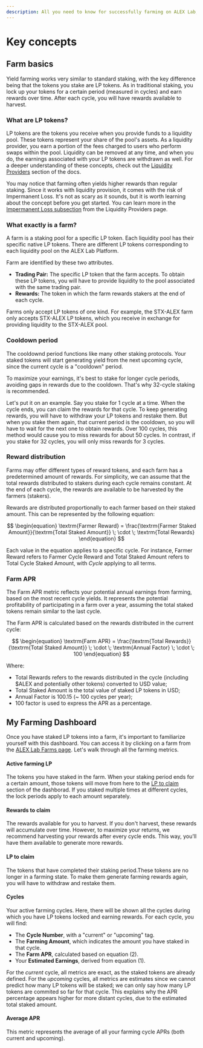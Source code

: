 ```yaml
---
description: All you need to know for successfully farming on ALEX Lab, from farm basics to dashboard metrics! 
---
```


# Key concepts

## Farm basics

Yield farming works very similar to standard staking, with the key difference being that the tokens you stake are LP tokens. As in traditional staking, you lock up your tokens for a certain period (measured in cycles) and earn rewards over time. After each cycle, you will have rewards available to harvest.

### What are LP tokens?

LP tokens are the tokens you receive when you provide funds to a liquidity pool. These tokens represent your share of the pool's assets. As a liquidity provider, you earn a portion of the fees charged to users who perform swaps within the pool. Liquidity can be removed at any time, and when you do, the earnings associated with your LP tokens are withdrawn as well. For a deeper understanding of these concepts, check out the [Liquidity Providers](../liquidity-providers/README.md) section of the docs.

You may notice that farming often yields higher rewards than regular staking. Since it works with liquidity provision, it comes with the risk of Impermanent Loss. It's not as scary as it sounds, but it is worth learning about the concept before you get started. You can learn more in the [Impermanent Loss subsection](../liquidity-providers/key-concepts.md#impermanent-loss) from the Liquidity Providers page.

### What exactly is a farm?

A farm is a staking pool for a specific LP token. Each liquidity pool has their specific native LP tokens. There are different LP tokens corresponding to each liquidity pool on the ALEX Lab Platform.

Farm are identified by these two attributes.

* **Trading Pair:** The specific LP token that the farm accepts. To obtain these LP tokens, you will have to provide liquidity to the pool associated with the same trading pair.
* **Rewards:** The token in which the farm rewards stakers at the end of each cycle.

Farms only accept LP tokens of one kind. For example, the STX-ALEX farm only accepts STX-ALEX LP tokens, which you receive in exchange for providing liquidity to the STX-ALEX pool.

### Cooldown period

The cooldownd period functions like many other staking protocols. Your staked tokens will start generating yield from the next upcoming cycle, since the current cycle is a "cooldown" period.

To maximize your earnings, it's best to stake for longer cycle periods, avoiding gaps in rewards due to the cooldown. That's why 32-cycle staking is recommended.

Let's put it on an example. Say you stake for 1 cycle at a time. When the cycle ends, you can claim the rewards for that cycle. To keep generating rewards, you will have to withdraw your LP tokens and restake them. But when you stake them again, that current period is the cooldown, so you will have to wait for the next one to obtain rewards. Over 100 cycles, this method would cause you to miss rewards for about 50 cycles. In contrast, if you stake for 32 cycles, you will only miss rewards for 3 cycles.

### Reward distribution

Farms may offer different types of reward tokens, and each farm has a predetermined amount of rewards. For simplicity, we can assume that the total rewards distributed to stakers during each cycle remains constant. At the end of each cycle, the rewards are available to be harvested by the farmers (stakers).

Rewards are distributed proportionally to each farmer based on their staked amount. This can be represented by the following equation:

$$
\begin{equation}
\textrm{Farmer Reward} = \frac{\textrm{Farmer Staked Amount}}{\textrm{Total Staked Amount}} \;
\cdot \; \textrm{Total Rewards}
\end{equation} 
$$

Each value in the equation applies to a specific cycle. For instance, $\textrm{Farmer Reward}$ refers to Farmer Cycle Reward and $\textrm{Total Staked Amount}$ refers to Total Cycle Staked Amount, with _Cycle_ applying to all terms.

### Farm APR

The Farm APR metric reflects your potential annual earnings from farming, based on the most recent cycle yields. It represents the potential profitability of participating in a farm over a year, assuming the total staked tokens remain similar to the last cycle.

The Farm APR is calculated based on the rewards distributed in the current cycle:

$$
\begin{equation}
\textrm{Farm APR} = \frac{\textrm{Total Rewards}}{\textrm{Total Staked Amount}} \;
\cdot \; \textrm{Annual Factor} \;
\cdot \; 100
\end{equation} 
$$

Where:

* $\textrm{Total Rewards}$ refers to the rewards distributed in the cycle (including $ALEX and potentially other tokens) converted to USD value;
* $\textrm{Total Staked Amount}$ is the total value of staked LP tokens in USD;
* $\textrm{Annual Factor}$ is 100.15 (~ 100 cycles per year);
* $100$ factor is used to express the APR as a percentage.

## My Farming Dashboard

Once you have staked LP tokens into a farm, it's important to familiarize yourself with this dashboard. You can access it by clicking on a farm from the [ALEX Lab Farms page](https://app.alexlab.co/farm). Let's walk through all the farming metrics.

#### Active farming LP

The tokens you have staked in the farm. When your staking period ends for a certain amount, those tokens will move from here to the [LP to claim](#lp-to-claim) section of the dashborad. If you staked multiple times at different cycles, the lock periods apply to each amount separately.

#### Rewards to claim

The rewards available for you to harvest. If you don't harvest, these rewards will accumulate over time. However, to maximize your returns, we recommend harvesting your rewards after every cycle ends. This way, you'll have them available to generate more rewards.

#### LP to claim

The tokens that have completed their staking period.These tokens are no longer in a farming state. To make them generate farming rewards again, you will have to withdraw and restake them.

#### Cycles

Your active farming cycles. Here, there will be shown all the cycles during which you have LP tokens locked and earning rewards. For each cycle, you will find:

- The **Cycle Number**, with a "current" or "upcoming" tag.
- The **Farming Amount**, which indicates the amount you have staked in that cycle.
- The **Farm APR**, calculated based on equation (2).
- Your **Estimated Earnings**, derived from equation (1).

For the _current_ cycle, all metrics are exact, as the staked tokens are already defined. For the _upcoming_ cycles, all metrics are estimates since we cannot predict how many LP tokens will be staked; we can only say how many LP tokens are commited so far for that cycle. This explains why the APR percentage appears higher for more distant cycles, due to the estimated total staked amount.

#### Average APR

This metric represents the average of all your farming cycle APRs (both current and upcoming).